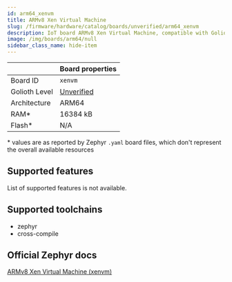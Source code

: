 ```yaml
---
id: arm64_xenvm
title: ARMv8 Xen Virtual Machine
slug: /firmware/hardware/catalog/boards/unverified/arm64_xenvm
description: IoT board ARMv8 Xen Virtual Machine, compatible with Golioth at unverified level.
image: /img/boards/arm64/null
sidebar_class_name: hide-item
---
```


[//]: # (This is an auto-generated file, do not edit! Changes to it will be lost upon re-generation)



|                | Board properties     |
| -------------  | -------------------- |
| Board ID       | `xenvm` |
| Golioth Level  | [Unverified](/firmware/hardware#unverified-boards) |
| Architecture   | ARM64 |
| RAM*           | 16384 kB |
| Flash*         | N/A |

\* values are as reported by Zephyr `.yaml` board files, which don't represent the overall available resources



## Supported features

List of supported features is not available.

## Supported toolchains

* zephyr
* cross-compile

## Official Zephyr docs

[ARMv8 Xen Virtual Machine (xenvm)](https://docs.zephyrproject.org/3.6.0/boards/arm64/xenvm/doc/index.html)
